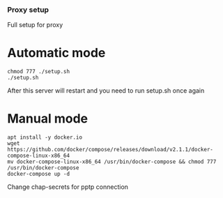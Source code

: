 ### Proxy setup
Full setup for proxy

# Automatic mode

```
chmod 777 ./setup.sh
./setup.sh
```
After this server will restart and you need to run setup.sh once again

# Manual mode

```
apt install -y docker.io
wget https://github.com/docker/compose/releases/download/v2.1.1/docker-compose-linux-x86_64
mv docker-compose-linux-x86_64 /usr/bin/docker-compose && chmod 777 /usr/bin/docker-compose
docker-compose up -d
```

Change chap-secrets for pptp connection
